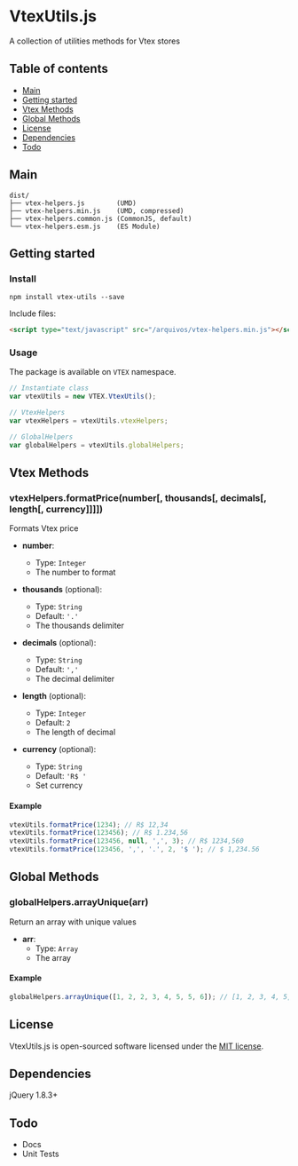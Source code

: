 # VtexUtils.js

A collection of utilities methods for Vtex stores

## Table of contents

- [Main](#main)
- [Getting started](#getting-started)
- [Vtex Methods](#vtex-methods)
- [Global Methods](#global-methods)
- [License](#license)
- [Dependencies](#dependencies)
- [Todo](#todo)

## Main

```text
dist/
├── vtex-helpers.js        (UMD)
├── vtex-helpers.min.js    (UMD, compressed)
├── vtex-helpers.common.js (CommonJS, default)
└── vtex-helpers.esm.js    (ES Module)
```

## Getting started

### Install

```shell
npm install vtex-utils --save
```

Include files:

```html
<script type="text/javascript" src="/arquivos/vtex-helpers.min.js"></script>
```

### Usage

The package is available on `VTEX` namespace.

```js
// Instantiate class
var vtexUtils = new VTEX.VtexUtils();

// VtexHelpers
var vtexHelpers = vtexUtils.vtexHelpers;

// GlobalHelpers
var globalHelpers = vtexUtils.globalHelpers;
```

## Vtex Methods

### vtexHelpers.formatPrice(number[, thousands[, decimals[, length[, currency]]]])

Formats Vtex price

- **number**:
  - Type: `Integer`
  - The number to format

- **thousands** (optional):
  - Type: `String`
  - Default: `'.'`
  - The thousands delimiter

- **decimals** (optional):
  - Type: `String`
  - Default: `','`
  - The decimal delimiter

- **length** (optional):
  - Type: `Integer`
  - Default: `2`
  - The length of decimal

- **currency** (optional):
  - Type: `String`
  - Default: `'R$ '`
  - Set currency

#### Example

```js
vtexUtils.formatPrice(1234); // R$ 12,34
vtexUtils.formatPrice(123456); // R$ 1.234,56
vtexUtils.formatPrice(123456, null, ',', 3); // R$ 1234,560
vtexUtils.formatPrice(123456, ',', '.', 2, '$ '); // $ 1,234.56
```

## Global Methods

### globalHelpers.arrayUnique(arr)

Return an array with unique values

- **arr**:
  - Type: `Array`
  - The array

#### Example

```js
globalHelpers.arrayUnique([1, 2, 2, 3, 4, 5, 5, 6]); // [1, 2, 3, 4, 5, 6]
```

## License
VtexUtils.js is open-sourced software licensed under the [MIT license](https://opensource.org/licenses/MIT).

## Dependencies

jQuery 1.8.3+

## Todo

- Docs
- Unit Tests
